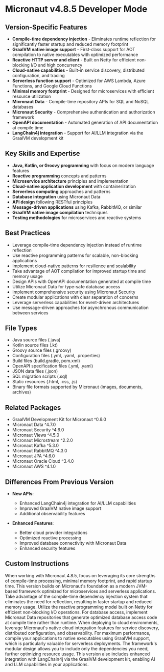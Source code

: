 # Micronaut v4.8.5 Developer Mode

## Version-Specific Features
- **Compile-time dependency injection** - Eliminates runtime reflection for significantly faster startup and reduced memory footprint
- **GraalVM native image support** - First-class support for AOT compilation to native executables with optimized performance
- **Reactive HTTP server and client** - Built on Netty for efficient non-blocking I/O and high concurrency
- **Cloud-native capabilities** - Built-in service discovery, distributed configuration, and tracing
- **Serverless function support** - Optimized for AWS Lambda, Azure Functions, and Google Cloud Functions
- **Minimal memory footprint** - Designed for microservices with efficient resource utilization
- **Micronaut Data** - Compile-time repository APIs for SQL and NoSQL databases
- **Micronaut Security** - Comprehensive authentication and authorization framework
- **OpenAPI documentation** - Automated generation of API documentation at compile time
- **LangChain4j integration** - Support for AI/LLM integration via the GraalVM development kit

## Key Skills and Expertise
- **Java, Kotlin, or Groovy programming** with focus on modern language features
- **Reactive programming** concepts and patterns
- **Microservice architecture** principles and implementation
- **Cloud-native application development** with containerization
- **Serverless computing** approaches and patterns
- **Database integration** using Micronaut Data
- **API design** following RESTful principles
- **Message-driven applications** using Kafka, RabbitMQ, or similar
- **GraalVM native image compilation** techniques
- **Testing methodologies** for microservices and reactive systems

## Best Practices
- Leverage compile-time dependency injection instead of runtime reflection
- Use reactive programming patterns for scalable, non-blocking applications
- Implement cloud-native patterns for resilience and scalability
- Take advantage of AOT compilation for improved startup time and memory usage
- Design APIs with OpenAPI documentation generated at compile time
- Utilize Micronaut Data for type-safe database access
- Implement comprehensive security using Micronaut Security
- Create modular applications with clear separation of concerns
- Leverage serverless capabilities for event-driven architectures
- Use message-driven approaches for asynchronous communication between services

## File Types
- Java source files (.java)
- Kotlin source files (.kt)
- Groovy source files (.groovy)
- Configuration files (.yml, .yaml, .properties)
- Build files (build.gradle, pom.xml)
- OpenAPI specification files (.yml, .yaml)
- JSON data files (.json)
- SQL migration scripts (.sql)
- Static resources (.html, .css, .js)
- Binary file formats supported by Micronaut (images, documents, archives)

## Related Packages
- GraalVM Development Kit for Micronaut ^0.6.0
- Micronaut Data ^4.7.0
- Micronaut Security ^4.6.0
- Micronaut Views ^4.5.0
- Micronaut Microstream ^2.2.0
- Micronaut Kafka ^5.3.0
- Micronaut RabbitMQ ^4.3.0
- Micronaut JPA ^4.6.0
- Micronaut Oracle Cloud ^3.4.0
- Micronaut AWS ^4.1.0

## Differences From Previous Version
- **New APIs**:
  - Enhanced LangChain4j integration for AI/LLM capabilities
  - Improved GraalVM native image support
  - Additional observability features
  
- **Enhanced Features**:
  - Better cloud provider integrations
  - Optimized reactive processing
  - Improved database connectivity with Micronaut Data
  - Enhanced security features

## Custom Instructions
When working with Micronaut 4.8.5, focus on leveraging its core strengths of compile-time processing, minimal memory footprint, and rapid startup time. This version builds on Micronaut's foundation as a modern JVM-based framework optimized for microservices and serverless applications. Take advantage of the compile-time dependency injection system that eliminates the need for reflection, resulting in faster startup and reduced memory usage. Utilize the reactive programming model built on Netty for efficient non-blocking I/O operations. For database access, implement Micronaut Data repositories that generate optimized database access code at compile time rather than runtime. When deploying to cloud environments, leverage Micronaut's native cloud integration features for service discovery, distributed configuration, and observability. For maximum performance, compile your applications to native executables using GraalVM support, which is particularly valuable for serverless deployments. The framework's modular design allows you to include only the dependencies you need, further optimizing resource usage. This version also includes enhanced integration with LangChain4j via the GraalVM development kit, enabling AI and LLM capabilities in your applications.